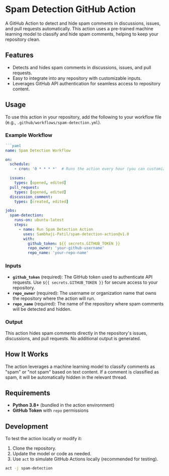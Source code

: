 # Spam Detection GitHub Action

A GitHub Action to detect and hide spam comments in discussions, issues, and pull requests automatically. This action uses a pre-trained machine learning model to classify and hide spam comments, helping to keep your repository clean.

## Features

- Detects and hides spam comments in discussions, issues, and pull requests.
- Easy to integrate into any repository with customizable inputs.
- Leverages GitHub API authentication for seamless access to repository content.

## Usage

To use this action in your repository, add the following to your workflow file (e.g., `.github/workflows/spam-detection.yml`).

### Example Workflow
```markdown
```yaml
name: Spam Detection Workflow

on:
  schedule:
    - cron: '0 * * * *'  # Runs the action every hour (you can customize this)

  issues:
    types: [opened, edited]
  pull_request:
    types: [opened, edited]
  discussion_comment:
    types: [created, edited]

jobs:
  spam-detection:
    runs-on: ubuntu-latest
    steps:
      - name: Run Spam Detection Action
        uses: Sambhaji-Patil/spam-detection-action@v1.0
        with:
          github_token: ${{ secrets.GITHUB_TOKEN }}
          repo_owner: 'your-github-username'
          repo_name: 'your-repo-name'
```

### Inputs

- **`github_token`** (required): The GitHub token used to authenticate API requests. Use `${{ secrets.GITHUB_TOKEN }}` for secure access to your repository.
- **`repo_owner`** (required): The username or organization name that owns the repository where the action will run.
- **`repo_name`** (required): The name of the repository where spam comments will be detected and hidden.

### Output

This action hides spam comments directly in the repository's issues, discussions, and pull requests. No additional output is generated.

## How It Works

The action leverages a machine learning model to classify comments as "spam" or "not spam" based on text content. If a comment is classified as spam, it will be automatically hidden in the relevant thread.

## Requirements

- **Python 3.8+** (bundled in the action environment)
- **GitHub Token** with `repo` permissions

## Development

To test the action locally or modify it:
1. Clone the repository.
2. Update the model or code as needed.
3. Use `act` to simulate GitHub Actions locally (recommended for testing).

```bash
act -j spam-detection
```
